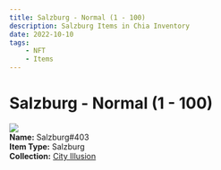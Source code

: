 ```yaml
---
title: Salzburg - Normal (1 - 100)
description: Salzburg Items in Chia Inventory
date: 2022-10-10
tags:
    - NFT
    - Items
---
```


# Salzburg - Normal (1 - 100)
<div class="item_thumbnail">
<img loading="lazy" src="https://zbj6ad37a5pc2lqjqnz2lzsl2wezy75cjgma3l5f2f6osr4mzbiq.arweave.net/yFPgD38HXi0uCYNzpeZL1Ymcf6JJmA2vpdF86UeMyFE"><br/>
<div><strong>Name:</strong> Salzburg#403</div>
<div><strong>Item Type:</strong> Salzburg</div>
<div><strong>Collection:</strong> <a href="https://www.spacescan.io/xch/nft/collection/col1lend2dcn558km4wcwta4xnkfv3xpcmlp9kyt0m909emvfxechlyqdl5ndg">City Illusion</a></div>
</div>

